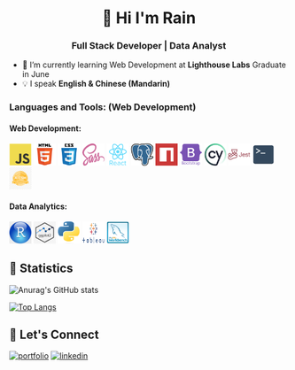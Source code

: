 <h1 align="center">👋 Hi I'm Rain</h1>
<h3 align="center">Full Stack Developer | Data Analyst </h3>

<!--
**raincouver/raincouver** is a ✨ _special_ ✨ repository because its `README.md` (this file) appears on your GitHub profile.

Here are some ideas to get you started:

- 🔭 I’m currently working on ...
- 🌱 I’m currently learning ...
- 👯 I’m looking to collaborate on ...
- 🤔 I’m looking for help with ...
- 💬 Ask me about ...
- 📫 How to reach me: ...
- 😄 Pronouns: ...
- ⚡ Fun fact: ...
-->

- 🌱 I’m currently learning Web Development at **Lighthouse Labs** Graduate in June
- 💡 I speak **English & Chinese (Mandarin)**

<h3 align="left">Languages and Tools: (Web Development)</h3>
<h4 align="left">Web Development: </h4>
<p  align="left"> 

<!-- <a href="https://developer.mozilla.org/en-US/docs/Web/JavaScript" target="_blank" rel="noreferrer">    -->
<img src="https://github.com/raincouver/raincouver/blob/main/image/javascript-original.svg" alt="javascript" width="40" height="40"/> 
<!-- </a>  -->

<!-- <a href="https://www.w3.org/html/" target="_blank" rel="noreferrer">  -->
<img src="https://github.com/raincouver/raincouver/blob/main/image/html5-original-wordmark.svg" alt="html5" width="40" height="40"/> 
<!-- </a>  -->

<!-- <a href="https://www.w3schools.com/css/" target="_blank" rel="noreferrer">  -->
<img src="https://github.com/raincouver/raincouver/blob/main/image/css3-original-wordmark.svg" alt="css3" width="40" height="40"/> 
<!-- </a>   -->

<!-- <a href="https://sass-lang.com/" target="_blank" rel="noreferrer">  -->
<img src="https://github.com/raincouver/raincouver/blob/main/image/1280px-Sass_Logo_Color.svg.png" alt="scss" width="40" height="40"/> 
<!-- </a>  -->

<!-- <a href="https://reactjs.org/" target="_blank" rel="noreferrer">  -->
<img src="https://raw.githubusercontent.com/devicons/devicon/master/icons/react/react-original-wordmark.svg" alt="react" width="40" height="40"/> 
<!-- </a>  -->

<!-- <a href="https://www.postgresql.org/" target="_blank" rel="noreferrer">  -->
<img src="https://github.com/raincouver/raincouver/blob/main/image/postgres.png" alt="postgresql" width="40" height="40"/>
<!-- </a>  -->

<img src="https://github.com/raincouver/raincouver/blob/main/image/npm.png" alt="npm" width="40" height="40"/> 

<!-- <a href="https://www.w3.org/html/" target="_blank" rel="noreferrer">  -->
<!-- <a href="https://getbootstrap.com" target="_blank" rel="noreferrer">  -->
<img src="https://github.com/raincouver/raincouver/blob/main/image/bootstrap-plain-wordmark.svg" alt="bootstrap" width="40" height="40"/> 
<!-- </a>  -->
<img src="https://github.com/raincouver/raincouver/blob/main/image/cypress-logo-circle-dark.png" alt="cypress" width="40" height="40"/> 
<!-- </a>  -->
<!-- <a href="https://www.w3.org/html/" target="_blank" rel="noreferrer">  -->
<img src="https://github.com/raincouver/raincouver/blob/main/image/jest.png" alt="Jest" width="40" height="40"/> 
<!-- </a>  -->
<img src="https://github.com/raincouver/raincouver/blob/main/image/terminal.png" alt="terminal" width="40" height="40"/>
<img src="https://github.com/raincouver/raincouver/blob/main/image/csm.png" alt="csm" width="40" height="40"/>

</p>

<h4 align="left">Data Analytics: </h4>
<p align="left"> 
<img src="https://github.com/raincouver/raincouver/blob/main/image/rstudio-macos-clip-art-r.jpg" alt="rstudio" width="40" height="40"/>
<img src="https://github.com/raincouver/raincouver/blob/main/image/19-190247_core-tidyverse-ggplot2-hex-clipart.png" alt="ggplot2" width="40" height="40"/>
<img src="https://github.com/raincouver/raincouver/blob/main/image/Python-logo-notext.svg.png" alt="python" width="40" height="40"/>
<img src="https://github.com/raincouver/raincouver/blob/main/image/Tableau-Emblem.png" alt="tableau" width="40" height="40"/>
<img src="https://github.com/raincouver/raincouver/blob/main/image/mysql-workbench-icon.png" alt="mysql" width="40" height="40"/>
</p>

## 🔭 Statistics

![Anurag's GitHub stats](https://github-readme-stats.vercel.app/api?username=anuraghazra&show_icons=true&theme=github_dark_dimmed)

[![Top Langs](https://github-readme-stats.vercel.app/api/top-langs/?username=raincouver&layout=compact)](https://github.com/anuraghazra/github-readme-stats)

## 🔗 Let's Connect

[![portfolio](https://img.shields.io/badge/my_portfolio-000?style=for-the-badge&logo=ko-fi&logoColor=white)](https://rainzhu.com/)
[![linkedin](https://img.shields.io/badge/linkedin-0A66C2?style=for-the-badge&logo=linkedin&logoColor=white)](https://www.linkedin.com/in/rainzhu-sfu/)